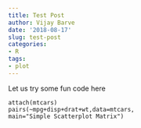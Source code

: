 ```yaml
---
title: Test Post
author: Vijay Barve
date: '2018-08-17'
slug: test-post
categories:
- R
tags:
- plot
---
```


Let us try some fun code here


```{r scatter, fig.cap='Test plot', tidy=FALSE}
attach(mtcars)
pairs(~mpg+disp+drat+wt,data=mtcars, 
main="Simple Scatterplot Matrix")
```